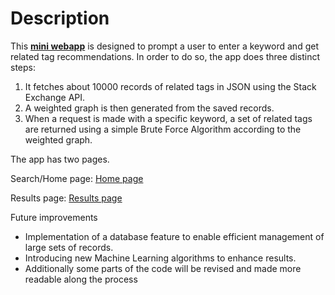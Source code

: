 # Description

This **[mini webapp](https://stack-exchange-tag-search.herokuapp.com/search)** is designed to prompt a user to enter a keyword and get related tag recommendations. In order to do so, the app does three distinct steps:

1. It fetches about 10000 records of related tags in JSON using the Stack Exchange API.
2. A weighted graph is then generated from the saved records.
3. When a request is made with a specific keyword, a set of related tags are returned using a simple Brute Force Algorithm according to the weighted graph.

The app has two pages. 

Search/Home page:
[Home page](https://github.com/nttek/urekaDataScience/blob/master/stack-exchange-tag-search/App%20screenshots/Home%20page.png)



Results page:
[Results page](https://github.com/nttek/urekaDataScience/blob/master/stack-exchange-tag-search/App%20screenshots/Results%20page.png)

Future improvements

- Implementation of a database feature to enable efficient management of large sets of records.
- Introducing new Machine Learning algorithms to enhance results.
- Additionally some parts of the code will be revised and made more readable along the process
